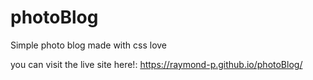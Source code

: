 # photoBlog
Simple photo blog made with css love

you can visit the live site here!: https://raymond-p.github.io/photoBlog/

